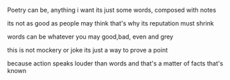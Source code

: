Poetry can be, anything i want
its just some words, composed with notes

its not as good as people may think
that's why its reputation must shrink

words can be whatever you may
good,bad, even and grey

this is not mockery or joke
its just a way to prove a point

because action speaks louder than words
and that's a matter of facts that's known